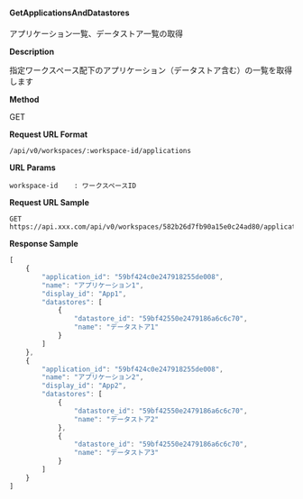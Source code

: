 #### GetApplicationsAndDatastores

アプリケーション一覧、データストア一覧の取得

**Description**

指定ワークスペース配下のアプリケーション（データストア含む）の一覧を取得します

**Method**

GET

**Request URL Format**

```text
/api/v0/workspaces/:workspace-id/applications
```

**URL Params**

```text
workspace-id    : ワークスペースID
```

**Request URL Sample**

```text
GET https://api.xxx.com/api/v0/workspaces/582b26d7fb90a15e0c24ad80/applications
```

**Response Sample**

```javascript
[
    {
        "application_id": "59bf424c0e247918255de008",
        "name": "アプリケーション1",
        "display_id": "App1",
        "datastores": [
            {
                "datastore_id": "59bf42550e2479186a6c6c70",
                "name": "データストア1"
            }
        ]
    },
    {
        "application_id": "59bf424c0e247918255de008",
        "name": "アプリケーション2",
        "display_id": "App2",
        "datastores": [
            {
                "datastore_id": "59bf42550e2479186a6c6c70",
                "name": "データストア2"
            },
            {
                "datastore_id": "59bf42550e2479186a6c6c70",
                "name": "データストア3"
            }
        ]
    }
]
```
